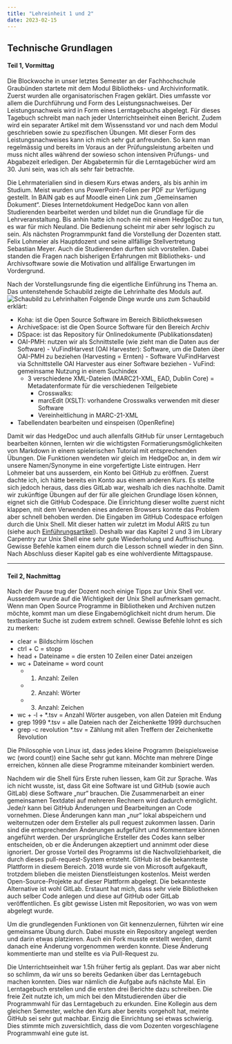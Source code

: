```yaml
---
title: "Lehreinheit 1 und 2"
date: 2023-02-15
---
```


## Technische Grundlagen

#### Teil 1, Vormittag
Die Blockwoche in unser letztes Semester an der Fachhochschule Graubünden startete mit dem Modul Bibliotheks- und Archivinformatik. Zuerst wurden alle organisatorischen Fragen geklärt. Dies umfasste vor allem die Durchführung und Form des Leistungsnachweises. Der Leistungsnachweis wird in Form eines Lerntagebuchs abgelegt. Für dieses Tagebuch schreibt man nach jeder Unterrichtseinheit einen Bericht. Zudem wird ein separater Artikel mit dem Wissensstand vor und nach dem Modul geschrieben sowie zu spezifischen Übungen. Mit dieser Form des Leistungsnachweises kann ich mich sehr gut anfreunden. So kann man regelmässig und bereits im Voraus an der Prüfungsleistung arbeiten und muss nicht alles während der sowieso schon intensiven Prüfungs- und Abgabezeit erledigen. Der Abgabetermin für die Lerntagebücher wird am 30. Juni sein, was ich als sehr fair betrachte. 

Die Lehrmaterialien sind in diesem Kurs etwas anders, als bis anhin im Studium. Meist wurden uns PowerPoint-Folien per PDF zur Verfügung gestellt. In BAIN gab es auf Moodle einen Link zum „Gemeinsamen Dokument“. Dieses Internetdokument HedgeDoc kann von allen Studierenden bearbeitet werden und bildet nun die Grundlage für die Lehrveranstaltung. Bis anhin hatte ich noch nie mit einem HedgeDoc zu tun, es war für mich Neuland. Die Bedienung scheint mir aber sehr logisch zu sein. Als nächsten Programmpunkt fand die Vorstellung der Dozenten statt. Felix Lohmeier als Hauptdozent und seine allfällige Stellvertretung Sebastian Meyer. Auch die Studierenden durften sich vorstellen. Dabei standen die Fragen nach bisherigen Erfahrungen mit Bibliotheks- und Archivsoftware sowie die Motivation und allfällige Erwartungen im Vordergrund. 

Nach der Vorstellungsrunde fing die eigentliche Einführung ins Thema an. Das untenstehende Schaubild zeigte die Lehrinhalte des Moduls auf. 
![Schaubild zu Lehrinhalten](https://pad.gwdg.de/uploads/c8d2a2dc-b427-4330-a665-b355a2a85f50.png)
Folgende Dinge wurde uns zum Schaubild erklärt:
-	Koha: ist die Open Source Software im Bereich Bibliothekswesen
-	ArchiveSpace: ist die Open Source Software für den Bereich Archiv
-	DSpace: ist das Repository für Onlinedokumente (Publikationsdaten)
  -  OAI-PMH: nutzen wir als Schnittstelle (wie zieht man die Daten aus der Software)
    -  VuFindHarvest (OAI Harvester): Software, um die Daten über OAI-PMH zu beziehen (Harvesting = Ernten)
    - Software VuFindHarvest via Schnittstelle OAI Harvester aus einer Software beziehen
    - VuFind: gemeinsame Nutzung in einem Suchindex
      - 3 verschiedene XML-Dateien (MARC21-XML, EAD, Dublin Core) = Metadatenformate für die verschiedenen Teilgebiete
        - Crosswalks:
        - marcEdit (XSLT): vorhandene Crosswalks verwenden mit dieser Software
        - Vereinheitlichung in MARC-21-XML
-	Tabellendaten bearbeiten und einspeisen (OpenRefine)

Damit wir das HedgeDoc und auch allenfalls GitHub für unser Lerntagebuch bearbeiten können, lernten wir die wichtigsten Formatierungsmöglichkeiten von Markdown in einem spielerischen Tutorial mit entsprechenden Übungen. Die Funktionen wendeten wir gleich im HedgeDoc an, in dem wir unsere Namen/Synonyme in eine vorgefertigte Liste eintrugen. Herr Lohmeier bat uns ausserdem, ein Konto bei GitHub zu eröffnen. Zuerst dachte ich, ich hätte bereits ein Konto aus einem anderen Kurs. Es stellte sich jedoch heraus, dass dies GitLab war, weshalb ich dies nachholte. Damit wir zukünftige Übungen auf der für alle gleichen Grundlage lösen können, eignet sich die GitHub Codespace. Die Einrichtung dieser wollte zuerst nicht klappen, mit dem Verwenden eines anderen Browsers konnte das Problem aber schnell behoben werden. Die Eingaben im GitHub Codespace erfolgen durch die Unix Shell. Mit dieser hatten wir zuletzt im Modul ARIS zu tun (siehe auch [Einführungsartikel](<https://tanjastad.github.io/BAIN-Lerntagebuch/2023/02/15/einfuehrung.html>)). Deshalb war das Kapitel 2 und 3 im Library Carpentry zur Unix Shell eine sehr gute Wiederholung und Auffrischung. Gewisse Befehle kamen einem durch die Lesson schnell wieder in den Sinn. Nach Abschluss dieser Kapitel gab es eine wohlverdiente Mittagspause. 

---


#### Teil 2, Nachmittag

Nach der Pause trug der Dozent noch einige Tipps zur Unix Shell vor. Ausserdem wurde auf die Wichtigkeit der Unix Shell aufmerksam gemacht. Wenn man Open Source Programme in Bibliotheken und Archiven nutzen möchte, kommt man um diese Eingabemöglichkeit nicht drum herum. Die textbasierte Suche ist zudem extrem schnell. 
Gewisse Befehle lohnt es sich zu merken: 
-	clear = Bildschirm löschen
-	ctrl + C = stopp
-	head + Dateiname = die ersten 10 Zeilen einer Datei anzeigen
-	wc + Dateiname = word count
    - 1. Anzahl: Zeilen
    - 2. Anzahl: Wörter
    - 3. Anzahl: Zeichen
-	wc + -l + *.tsv = Anzahl Wörter ausgeben, von allen Dateien mit Endung
-	grep 1999 *.tsv = alle Dateien nach der Zeichenkette 1999 durchsuchen
-	grep -c revolution *.tsv = Zählung mit allen Treffern der Zeichenkette Revolution

Die Philosophie von Linux ist, dass jedes kleine Programm (beispielsweise wc (word count)) eine Sache sehr gut kann. Möchte man mehrere Dinge erreichen, können alle diese Programme miteinander kombiniert werden. 

Nachdem wir die Shell fürs Erste ruhen liessen, kam Git zur Sprache. Was ich nicht wusste, ist, dass Git eine Software ist und GitHub (sowie auch GitLab) diese Software „nur“ brauchen. Die Zusammenarbeit an einer gemeinsamen Textdatei auf mehreren Rechnern wird dadurch ermöglicht. Jede/r kann bei GitHub Änderungen und Bearbeitungen an Code vornehmen. Diese Änderungen kann man „nur“ lokal abspeichern und weiternutzen oder dem Ersteller als pull request zukommen lassen. Darin sind die entsprechenden Änderungen aufgeführt und Kommentare können angeführt werden. Der ursprüngliche Ersteller des Codes kann selber entscheiden, ob er die Änderungen akzeptiert und annimmt oder diese ignoriert. Der grosse Vorteil des Programms ist die Nachvollziehbarkeit, die durch dieses pull-request-System entsteht. GitHub ist die bekannteste Plattform in diesem Bereich. 2018 wurde sie von Microsoft aufgekauft, trotzdem blieben die meisten Dienstleistungen kostenlos. Meist werden Open-Source-Projekte auf dieser Plattform abgelegt. Die bekannteste Alternative ist wohl GitLab. Erstaunt hat mich, dass sehr viele Bibliotheken auch selber Code anlegen und diese auf GitHub oder GitLab veröffentlichen. Es gibt gewisse Listen mit Repositorien, wo was von wem abgelegt wurde. 

Um die grundlegenden Funktionen von Git kennenzulernen, führten wir eine gemeinsame Übung durch. Dabei musste ein Repository angelegt werden und darin etwas platzieren. Auch ein Fork musste erstellt werden, damit danach eine Änderung vorgenommen werden konnte. Diese Änderung kommentierte man und stellte es via Pull-Request zu. 

Die Unterrichtseinheit war 1.5h früher fertig als geplant. Das war aber nicht so schlimm, da wir uns so bereits Gedanken über das Lerntagebuch machen konnten. Dies war nämlich die Aufgabe aufs nächste Mal. Ein Lerntagebuch erstellen und die ersten drei Berichte dazu schreiben. Die freie Zeit nutzte ich, um mich bei den Mitstudierenden über die Programmwahl für das Lerntagebuch zu erkunden. Eine Kollegin aus dem gleichen Semester, welche den Kurs aber bereits vorgeholt hat, meinte GitHub sei sehr gut machbar. Einzig die Einrichtung sei etwas schwierig. Dies stimmte mich zuversichtlich, dass die vom Dozenten vorgeschlagene Programmwahl eine gute ist. 
